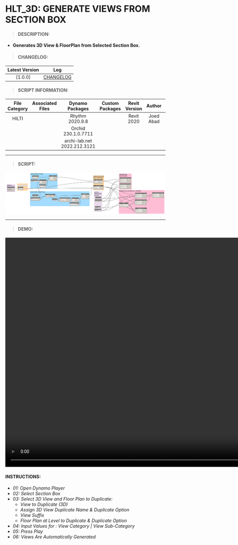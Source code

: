 # HLT_3D: GENERATE VIEWS FROM SECTION BOX

> #### DESCRIPTION: 
- **Generates 3D View & FloorPlan from Selected Section Box.**

> #### CHANGELOG:

| Latest Version | Log |
| :-------: | :----: | 
|[1.0.0] | [CHANGELOG](/_hlt/changelog/HLT_3D_GenerateViews.md) |

> #### SCRIPT INFORMATION: 

| File Category| Associated Files | Dynamo Packages | Custom Packages | Revit Version | Author | Reviewed By |
| :-------: | :----: | :---: | :---: | :---: | :---: | :---: |
| HILTI   |  | Rhythm 2020.9.8| | Revit 2020 | Joed Abad | Cathrine Macabuhay |
|           |  | Orchid 230.1.0.7711|                 
|           |  | archi-lab.net 2022.212.3121|                 

----------------------------------------------------------------

> #### SCRIPT:
<img src="/images/hlt/HLT_3D_GenerateViews.png">

------------------------------------------------------------------
> #### **DEMO**: 

<video width="1280" height="720" controls>
 <source src="./demo/HLT/HLT_3D_GenerateViews.mp4" type="video/mp4">
</video>

#### INSTRUCTIONS: 
- *01: Open Dynamo Player*
- *02: Select Section Box*
- *03: Select 3D View and Floor Plan to Duplicate:*
    - *View to Duplicate (3D)*
    - *Assign 3D View Duplicate Name & Duplicate Option*
    - *View Suffix*
    - *Floor Plan at Level to Duplicate & Duplicate Option*
- *04: Input Values for : View Category | View Sub-Category*
- *05: Press Play*
- *06: Views Are Automatically Generated*